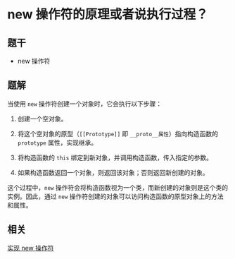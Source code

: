 # new 操作符的原理或者说执行过程？

## 题干

- new 操作符

## 题解

当使用 `new` 操作符创建一个对象时，它会执行以下步骤：

1. 创建一个空对象。

2. 将这个空对象的原型（`[[Prototype]]` 即 `__proto__属性`）指向构造函数的 `prototype` 属性，实现继承。

3. 将构造函数的 `this` 绑定到新对象，并调用构造函数，传入指定的参数。

4. 如果构造函数返回一个对象，则返回该对象；否则返回新创建的对象。


这个过程中，`new` 操作符会将构造函数视为一个类，而新创建的对象则是这个类的实例。因此，通过 `new` 操作符创建的对象可以访问构造函数的原型对象上的方法和属性。


## 相关

[实现 new 操作符](../../write/0090_js_write_new.md)